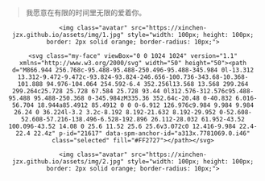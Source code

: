 > 我愿意在有限的时间里无限的爱着你。

<style>
/* 头像大小调整 */
.avatar {
    width: 80px;   /* 头像宽度 */
    height: 80px;  /* 头像高度 */
    vertical-align: -20px;
    border-radius: 50%;
    margin-right: 5px;
    margin-bottom: 5px;
    -webkit-box-shadow: 1px 1px 1px rgba(0,0,0,.1), 1px 1px 1px rgba(0,0,0,0.1), 1px 1px 1px rgba(0,0,0,0.1);
    box-shadow: 1px 1px 1px rgba(0,0,0,.1), 1px 1px 1px rgba(0,0,0,0.1), 1px 1px 1px rgba(0,0,0,0.1);
    border: 2px solid #fff;
}
</style>
<body>
<link rel="stylesheet" type="text/css" href="https://cdn.jsdelivr.net/gh/xiaoyanu/file-test@2021.11.24-2/more/lovetime.css" />
  <div style="text-align: center;">
      
    <img class="avatar" src="https://xinchen-jzx.github.io/assets/img/1.jpg" style="width: 100px; height: 100px; border: 2px solid orange; border-radius: 10px;">

    <svg class="my-face" viewBox="0 0 1024 1024" version="1.1" xmlns="http://www.w3.org/2000/svg" width="50" height="50"><path d="M866.944 256.768c-95.488-95.488-250.496-95.488-345.984 0l-13.312 13.312-9.472-9.472c-93.824-93.824-246.656-100.736-343.68-10.368-101.888 94.976-104.064 254.592-6.4 352.256l13.568 13.568 299.264 299.264c25.728 25.728 67.584 25.728 93.44 0l312.576-312.576c95.488-95.488 95.488-250.368 0-345.984zM335.36 352.64c-20.48 0-40.832 6.016-56.704 18.944a85.4912 85.4912 0 0 0-6.912 126.976c9.984 9.984 9.984 26.24 0 36.224l-3.2 3.2c-8.192 8.192-21.632 8.192-29.952 0-52.608-52.608-57.216-138.496-6.528-192.896 26.112-28.032 61.952-43.52 100.096-43.52 14.08 0 25.6 11.52 25.6 25.6v3.072c0 12.416-9.984 22.4-22.4 22.4z" p-id="21617" data-spm-anchor-id="a313x.7781069.0.i46" class="selected" fill="#FF2727"></path></svg>

    <img class="avatar" src="https://xinchen-jzx.github.io/assets/img/2.jpg" style="width: 100px; height: 100px; border: 2px solid orange; border-radius: 10px;">
    
<span id="Timing"></span>
  </div>
  <script>
    function timing() {
      // 开始时间 - 格式: 年-月-日 时:分:秒
      let start = '2025-3-22 00:00:00'
      let startTime = new Date(start).getTime()
      let currentTime = new Date().getTime()
      let difference = currentTime - startTime
      let m =  Math.floor(difference / (1000))
      let mm = m % 60  // 秒
      let f = Math.floor(m / 60)
      let ff = f % 60  // 分钟
      let s = Math.floor(f / 60)  // 小时
      let ss = s % 24
      let day = Math.floor(s / 24 )  // 天数
      return "<br> " + day + " day " + ss + " h " + ff + " m " + mm +' s'
    }
    setInterval(()=>{
      document.getElementById('Timing').innerHTML = timing()
    }, 1000)
  </script>
</body>
